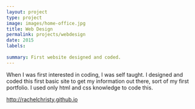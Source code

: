 ```yaml
---
layout: project
type: project
image: images/home-office.jpg
title: Web Design
permalink: projects/webdesign
date: 2015
labels:
  
summary: First website designed and coded.
---
```


<div class="ui small rounded images">
  
</div>


When I was first interested in coding, I was self taught.  I designed and coded this first basic site to 
get my information out there, sort of my first portfolio.
I used only html and css knowledge to code this.

http://rachelchristy.github.io


